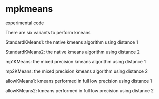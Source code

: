 # mpkmeans
experimental code


There are six variants to perform kmeans

StandardKMeans1: the native kmeans algorithm using distance 1

StandardKMeans2: the native kmeans algorithm using distance 2

mp1KMeans: the mixed precision kmeans algorithm using distance 1

mp2KMeans: the mixed precision kmeans algorithm using distance 2

allowKMeans1: kmeans performed in full low precision using distance 1

allowKMeans2: kmeans performed in full low precision using distance 2

